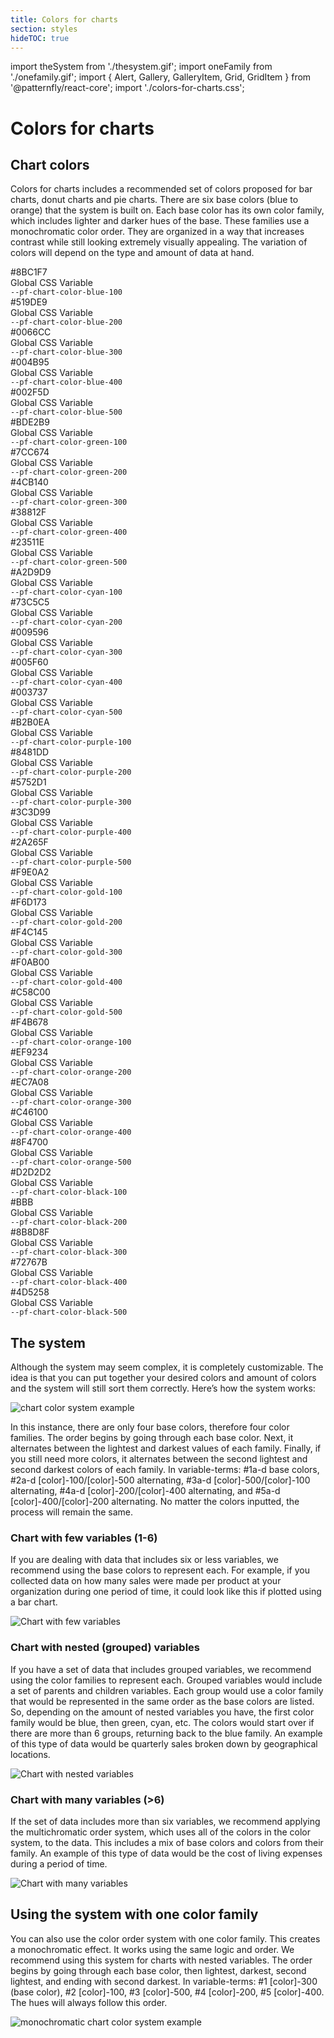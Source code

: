```yaml
---
title: Colors for charts
section: styles
hideTOC: true
---
```


import theSystem from './thesystem.gif';
import oneFamily from './onefamily.gif';
import { Alert, Gallery, GalleryItem, Grid, GridItem } from '@patternfly/react-core';
import './colors-for-charts.css';

# Colors for charts
## Chart colors

Colors for charts includes a recommended set of colors proposed for bar charts, donut charts and pie charts. There are six base colors (blue to orange) that the system is built on. Each base color has its own color family, which includes lighter and darker hues of the base. These families use a monochromatic color order. They are organized in a way that increases contrast while still looking extremely visually appealing. The variation of colors will depend on the type and amount of data at hand.

<Grid>
    <GridItem span={2}>
        <Grid>
            <GridItem span={12}>
                <div class="ws-content-chart-colors-gallery--blue-1"></div>
            </GridItem>
            <GridItem span={12}>
            <div class="ws-content-chart-colors-gallery--information">
                <div>#8BC1F7</div>
                <div class="ws-content-css-var-text">Global CSS Variable</div>
                <div><code>--pf-chart-color-blue-100</code></div>
            </div>
            </GridItem>
        </Grid>
    </GridItem>
    <GridItem span={2}>
        <Grid>
        <GridItem span={12}>
            <div class="ws-content-chart-colors-gallery--blue-2"></div>
        </GridItem>
        <GridItem span={12}>
            <div class="ws-content-chart-colors-gallery--information">
            <div>#519DE9</div>
            <div class="ws-content-css-var-text">Global CSS Variable</div>
            <div><code>--pf-chart-color-blue-200</code></div>
            </div>
        </GridItem>
        </Grid>
    </GridItem>
    <GridItem span={2}>
        <Grid>
            <GridItem span={12}>
                <div class="ws-content-chart-colors-gallery--blue-3"></div>
            </GridItem>
            <GridItem span={12}>
                <div class="ws-content-chart-colors-gallery--information">
                <div>#0066CC</div>
                <div class="ws-content-css-var-text">Global CSS Variable</div>
                <div><code>--pf-chart-color-blue-300</code></div>
                </div>
            </GridItem>
        </Grid>
    </GridItem>
    <GridItem span={2}>
        <Grid>
            <GridItem span={12}>
                <div class="ws-content-chart-colors-gallery--blue-4"></div>
            </GridItem>
            <GridItem span={12}>
                <div class="ws-content-chart-colors-gallery--information">
                <div>#004B95</div>
                <div class="ws-content-css-var-text">Global CSS Variable</div>
                <div><code>--pf-chart-color-blue-400</code></div>
                </div>
            </GridItem>
        </Grid>
    </GridItem>
    <GridItem span={2}>
        <Grid>
            <GridItem span={12}>
                <div class="ws-content-chart-colors-gallery--blue-5"></div>
            </GridItem>
            <GridItem span={12}>
                <div class="ws-content-chart-colors-gallery--information">
                <div>#002F5D</div>
                <div class="ws-content-css-var-text">Global CSS Variable</div>
                <div><code>--pf-chart-color-blue-500</code></div>
                </div>
            </GridItem>
        </Grid>
    </GridItem>
    <GridItem span={2}>
    </GridItem>
    <GridItem span={2}>
        <Grid>
            <GridItem span={12}>
                <div class="ws-content-chart-colors-gallery--green-1"></div>
            </GridItem>
            <GridItem span={12}>
                <div class="ws-content-chart-colors-gallery--information">
                <div>#BDE2B9</div>
                <div class="ws-content-css-var-text">Global CSS Variable</div>
                <div><code>--pf-chart-color-green-100</code></div>
                </div>
            </GridItem>
        </Grid>
    </GridItem>
    <GridItem span={2}>
        <Grid>
            <GridItem span={12}>
                <div class="ws-content-chart-colors-gallery--green-2"></div>
            </GridItem>
            <GridItem span={12}>
                <div class="ws-content-chart-colors-gallery--information">
                <div>#7CC674</div>
                <div class="ws-content-css-var-text">Global CSS Variable</div>
                <div><code>--pf-chart-color-green-200</code></div>
                </div>
            </GridItem>
        </Grid>
    </GridItem>
    <GridItem span={2}>
        <Grid>
            <GridItem span={12}>
                <div class="ws-content-chart-colors-gallery--green-3"></div>
            </GridItem>
            <GridItem span={12}>
                <div class="ws-content-chart-colors-gallery--information">
                <div>#4CB140</div>
                <div class="ws-content-css-var-text">Global CSS Variable</div>
                <div><code>--pf-chart-color-green-300</code></div>
                </div>
            </GridItem>
        </Grid>
    </GridItem>
    <GridItem span={2}>
        <Grid>
            <GridItem span={12}>
                <div class="ws-content-chart-colors-gallery--green-4"></div>
            </GridItem>
            <GridItem span={12}>
                <div class="ws-content-chart-colors-gallery--information">
                <div>#38812F</div>
                <div class="ws-content-css-var-text">Global CSS Variable</div>
                <div><code>--pf-chart-color-green-400</code></div>
                </div>
            </GridItem>
        </Grid>
     </GridItem>
    <GridItem span={2}>
        <Grid>
            <GridItem span={12}>
                <div class="ws-content-chart-colors-gallery--green-5"></div>
            </GridItem>
            <GridItem span={12}>
                <div class="ws-content-chart-colors-gallery--information">
                <div>#23511E</div>
                <div class="ws-content-css-var-text">Global CSS Variable</div>
                <div><code>--pf-chart-color-green-500</code></div>
                </div>
            </GridItem>
        </Grid>
    </GridItem>
    <GridItem span={2}>
    </GridItem>
    <GridItem span={2}>
        <Grid>
            <GridItem span={12}>
                <div class="ws-content-chart-colors-gallery--cyan-1"></div>
            </GridItem>
            <GridItem span={12}>
                <div class="ws-content-chart-colors-gallery--information">
                <div>#A2D9D9</div>
                <div class="ws-content-css-var-text">Global CSS Variable</div>
                <div><code>--pf-chart-color-cyan-100</code></div>
                </div>
            </GridItem>
        </Grid>
     </GridItem>
    <GridItem span={2}>
        <Grid>
            <GridItem span={12}>
                <div class="ws-content-chart-colors-gallery--cyan-2"></div>
            </GridItem>
            <GridItem span={12}>
                <div class="ws-content-chart-colors-gallery--information">
                <div>#73C5C5</div>
                <div class="ws-content-css-var-text">Global CSS Variable</div>
                <div><code>--pf-chart-color-cyan-200</code></div>
                </div>
            </GridItem>
        </Grid>
    </GridItem>
    <GridItem span={2}>
        <Grid>
            <GridItem span={12}>
                <div class="ws-content-chart-colors-gallery--cyan-3"></div>
            </GridItem>
            <GridItem span={12}>
                <div class="ws-content-chart-colors-gallery--information">
                <div>#009596</div>
                <div class="ws-content-css-var-text">Global CSS Variable</div>
                <div><code>--pf-chart-color-cyan-300</code></div>
                </div>
            </GridItem>
        </Grid>
    </GridItem>
    <GridItem span={2}>
        <Grid>
            <GridItem span={12}>
                <div class="ws-content-chart-colors-gallery--cyan-4"></div>
            </GridItem>
            <GridItem span={12}>
                <div class="ws-content-chart-colors-gallery--information">
                <div>#005F60</div>
                <div class="ws-content-css-var-text">Global CSS Variable</div>
                <div><code>--pf-chart-color-cyan-400</code></div>
                </div>
            </GridItem>
        </Grid>
    </GridItem>
    <GridItem span={2}>
        <Grid>
            <GridItem span={12}>
                <div class="ws-content-chart-colors-gallery--cyan-5"></div>
            </GridItem>
            <GridItem span={12}>
                <div class="ws-content-chart-colors-gallery--information">
                <div>#003737</div>
                <div class="ws-content-css-var-text">Global CSS Variable</div>
                <div><code>--pf-chart-color-cyan-500</code></div>
                </div>
            </GridItem>
        </Grid>
    </GridItem>
    <GridItem span={2}>
    </GridItem>
    <GridItem span={2}>
        <Grid>
            <GridItem span={12}>
                <div class="ws-content-chart-colors-gallery--purple-1"></div>
            </GridItem>
            <GridItem span={12}>
                <div class="ws-content-chart-colors-gallery--information">
                <div>#B2B0EA</div>
                <div class="ws-content-css-var-text">Global CSS Variable</div>
                <div><code>--pf-chart-color-purple-100</code></div>
                </div>
            </GridItem>
        </Grid>
    </GridItem>
    <GridItem span={2}>
        <Grid>
            <GridItem span={12}>
                <div class="ws-content-chart-colors-gallery--purple-2"></div>
            </GridItem>
            <GridItem span={12}>
                <div class="ws-content-chart-colors-gallery--information">
                <div>#8481DD</div>
                <div class="ws-content-css-var-text">Global CSS Variable</div>
                <div><code>--pf-chart-color-purple-200</code></div>
                </div>
            </GridItem>
        </Grid>
    </GridItem>
    <GridItem span={2}>
        <Grid>
            <GridItem span={12}>
                <div class="ws-content-chart-colors-gallery--purple-3"></div>
            </GridItem>
            <GridItem span={12}>
                <div class="ws-content-chart-colors-gallery--information">
                <div>#5752D1</div>
                <div class="ws-content-css-var-text">Global CSS Variable</div>
                <div><code>--pf-chart-color-purple-300</code></div>
                </div>
            </GridItem>
        </Grid>
    </GridItem>
    <GridItem span={2}>
        <Grid>
            <GridItem span={12}>
                <div class="ws-content-chart-colors-gallery--purple-4"></div>
            </GridItem>
            <GridItem span={12}>
                <div class="ws-content-chart-colors-gallery--information">
                <div>#3C3D99</div>
                <div class="ws-content-css-var-text">Global CSS Variable</div>
                <div><code>--pf-chart-color-purple-400</code></div>
                </div>
            </GridItem>
        </Grid>
    </GridItem>
    <GridItem span={2}>
        <Grid>
            <GridItem span={12}>
                <div class="ws-content-chart-colors-gallery--purple-5"></div>
            </GridItem>
            <GridItem span={12}>
                <div class="ws-content-chart-colors-gallery--information">
                <div>#2A265F</div>
                <div class="ws-content-css-var-text">Global CSS Variable</div>
                <div><code>--pf-chart-color-purple-500</code></div>
                </div>
            </GridItem>
        </Grid>
    </GridItem>
    <GridItem span={2}>
    </GridItem>
    <GridItem span={2}>
        <Grid>
            <GridItem span={12}>
                <div class="ws-content-chart-colors-gallery--gold-1"></div>
            </GridItem>
            <GridItem span={12}>
                <div class="ws-content-chart-colors-gallery--information">
                <div>#F9E0A2</div>
                <div class="ws-content-css-var-text">Global CSS Variable</div>
                <div><code>--pf-chart-color-gold-100</code></div>
                </div>
            </GridItem>
        </Grid>
    </GridItem>
    <GridItem span={2}>
        <Grid>
            <GridItem span={12}>
                <div class="ws-content-chart-colors-gallery--gold-2"></div>
            </GridItem>
            <GridItem span={12}>
                <div class="ws-content-chart-colors-gallery--information">
                <div>#F6D173</div>
                <div class="ws-content-css-var-text">Global CSS Variable</div>
                <div><code>--pf-chart-color-gold-200</code></div>
                </div>
            </GridItem>
        </Grid>
    </GridItem>
    <GridItem span={2}>
        <Grid>
            <GridItem span={12}>
                <div class="ws-content-chart-colors-gallery--gold-3"></div>
            </GridItem>
            <GridItem span={12}>
                <div class="ws-content-chart-colors-gallery--information">
                <div>#F4C145</div>
                <div class="ws-content-css-var-text">Global CSS Variable</div>
                <div><code>--pf-chart-color-gold-300</code></div>
                </div>
            </GridItem>
        </Grid>
    </GridItem>
    <GridItem span={2}>
        <Grid>
            <GridItem span={12}>
                <div class="ws-content-chart-colors-gallery--gold-4"></div>
            </GridItem>
            <GridItem span={12}>
                <div class="ws-content-chart-colors-gallery--information">
                <div>#F0AB00</div>
                <div class="ws-content-css-var-text">Global CSS Variable</div>
                <div><code>--pf-chart-color-gold-400</code></div>
                </div>
            </GridItem>
        </Grid>
    </GridItem>
    <GridItem span={2}>
        <Grid>
            <GridItem span={12}>
                <div class="ws-content-chart-colors-gallery--gold-5"></div>
            </GridItem>
            <GridItem span={12}>
                <div class="ws-content-chart-colors-gallery--information">
                <div>#C58C00</div>
                <div class="ws-content-css-var-text">Global CSS Variable</div>
                <div><code>--pf-chart-color-gold-500</code></div>
                </div>
            </GridItem>
        </Grid>
    </GridItem>
    <GridItem span={2}>
    </GridItem>
    <GridItem span={2}>
        <Grid>
            <GridItem span={12}>
                <div class="ws-content-chart-colors-gallery--orange-1"></div>
            </GridItem>
            <GridItem span={12}>
                <div class="ws-content-chart-colors-gallery--information">
                <div>#F4B678</div>
                <div class="ws-content-css-var-text">Global CSS Variable</div>
                <div><code>--pf-chart-color-orange-100</code></div>
                </div>
            </GridItem>
        </Grid>
    </GridItem>
    <GridItem span={2}>
        <Grid>
            <GridItem span={12}>
                <div class="ws-content-chart-colors-gallery--orange-2"></div>
            </GridItem>
            <GridItem span={12}>
                <div class="ws-content-chart-colors-gallery--information">
                <div>#EF9234</div>
                <div class="ws-content-css-var-text">Global CSS Variable</div>
                <div><code>--pf-chart-color-orange-200</code></div>
                </div>
            </GridItem>
        </Grid>
    </GridItem>
    <GridItem span={2}>
        <Grid>
            <GridItem span={12}>
                <div class="ws-content-chart-colors-gallery--orange-3"></div>
            </GridItem>
            <GridItem span={12}>
                <div class="ws-content-chart-colors-gallery--information">
                <div>#EC7A08</div>
                <div class="ws-content-css-var-text">Global CSS Variable</div>
                <div><code>--pf-chart-color-orange-300</code></div>
                </div>
            </GridItem>
        </Grid>
    </GridItem>
    <GridItem span={2}>
        <Grid>
            <GridItem span={12}>
                <div class="ws-content-chart-colors-gallery--orange-4"></div>
            </GridItem>
            <GridItem span={12}>
                <div class="ws-content-chart-colors-gallery--information">
                <div>#C46100</div>
                <div class="ws-content-css-var-text">Global CSS Variable</div>
                <div><code>--pf-chart-color-orange-400</code></div>
                </div>
            </GridItem>
        </Grid>
    </GridItem>
    <GridItem span={2}>
        <Grid>
            <GridItem span={12}>
                <div class="ws-content-chart-colors-gallery--orange-5"></div>
            </GridItem>
            <GridItem span={12}>
                <div class="ws-content-chart-colors-gallery--information">
                <div>#8F4700</div>
                <div class="ws-content-css-var-text">Global CSS Variable</div>
                <div><code>--pf-chart-color-orange-500</code></div>
                </div>
            </GridItem>
        </Grid>
    </GridItem>
    <GridItem span={2}>
    </GridItem>
    <GridItem span={2}>
        <Grid>
            <GridItem span={12}>
                <div class="ws-content-chart-colors-gallery--black-1"></div>
            </GridItem>
            <GridItem span={12}>
                <div class="ws-content-chart-colors-gallery--information">
                <div>#D2D2D2</div>
                <div class="ws-content-css-var-text">Global CSS Variable</div>
                <div><code>--pf-chart-color-black-100</code></div>
                </div>
            </GridItem>
        </Grid>
    </GridItem>
    <GridItem span={2}>
        <Grid>
            <GridItem span={12}>
                <div class="ws-content-chart-colors-gallery--black-2"></div>
            </GridItem>
            <GridItem span={12}>
                <div class="ws-content-chart-colors-gallery--information">
                <div>#BBB</div>
                <div class="ws-content-css-var-text">Global CSS Variable</div>
                <div><code>--pf-chart-color-black-200</code></div>
                </div>
            </GridItem>
        </Grid>
    </GridItem>
    <GridItem span={2}>
        <Grid>
            <GridItem span={12}>
                <div class="ws-content-chart-colors-gallery--black-3"></div>
            </GridItem>
            <GridItem span={12}>
                <div class="ws-content-chart-colors-gallery--information">
                <div>#8B8D8F</div>
                <div class="ws-content-css-var-text">Global CSS Variable</div>
                <div><code>--pf-chart-color-black-300</code></div>
                </div>
            </GridItem>
        </Grid>
    </GridItem>
    <GridItem span={2}>
        <Grid>
            <GridItem span={12}>
                <div class="ws-content-chart-colors-gallery--black-4"></div>
            </GridItem>
            <GridItem span={12}>
                <div class="ws-content-chart-colors-gallery--information">
                <div>#72767B</div>
                <div class="ws-content-css-var-text">Global CSS Variable</div>
                <div><code>--pf-chart-color-black-400</code></div>
                </div>
            </GridItem>
        </Grid>
    </GridItem>
    <GridItem span={2}>
        <Grid>
            <GridItem span={12}>
                <div class="ws-content-chart-colors-gallery--black-5"></div>
            </GridItem>
            <GridItem span={12}>
                <div class="ws-content-chart-colors-gallery--information">
                <div>#4D5258</div>
                <div class="ws-content-css-var-text">Global CSS Variable</div>
                <div><code>--pf-chart-color-black-500</code></div>
                </div>
            </GridItem>
        </Grid>
    </GridItem>
    <GridItem span={2}>
    </GridItem>
</Grid>

## The system
Although the system may seem complex, it is completely customizable. The idea is that you can put together your desired colors and amount of colors and the system will still sort them correctly. Here’s how the system works:

<img alt="chart color system example" src={theSystem} />

In this instance, there are only four base colors, therefore four color families. The order begins by going through each base color. Next, it alternates between the lightest and darkest values of each family. Finally, if you still need more colors, it alternates between the second lightest and second darkest colors of each family. In variable-terms: #1a-d base colors, #2a-d [color]-100/[color]-500 alternating, #3a-d [color]-500/[color]-100 alternating, #4a-d [color]-200/[color]-400 alternating, and #5a-d [color]-400/[color]-200 alternating. No matter the colors inputted, the process will remain the same.

### Chart with few variables (1-6)

If you are dealing with data that includes six or less variables, we recommend using the base colors to represent each. For example, if you collected data on how many sales were made per product at your organization during one period of time, it could look like this if plotted using a bar chart.

![Chart with few variables](fewvariables.png)

### Chart with nested (grouped) variables

If you have a set of data that includes grouped variables, we recommend using the color families to represent each. Grouped variables would include a set of parents and children variables. Each group would use a color family that would be represented in the same order as the base colors are listed. So, depending on the amount of nested variables you have, the first color family would be blue, then green, cyan, etc. The colors would start over if there are more than 6 groups, returning back to the blue family. An example of this type of data would be quarterly sales broken down by geographical locations.

![Chart with nested variables](nestedvariables.png)

### Chart with many variables (>6)

If the set of data includes more than six variables, we recommend applying the multichromatic order system, which uses all of the colors in the color system, to the data. This includes a mix of base colors and colors from their family. An example of this type of data would be the cost of living expenses during a period of time.

![Chart with many variables](manyvariables.png)

## Using the system with one color family

You can also use the color order system with one color family. This creates a monochromatic effect. It works using the same logic and order. We recommend using this system for charts with nested variables. The order begins by going through each base color, then lightest, darkest, second lightest, and ending with second darkest. In variable-terms: #1 [color]-300 (base color), #2 [color]-100, #3 [color]-500, #4 [color]-200, #5 [color]-400. The hues will always follow this order.

<img alt="monochromatic chart color system example" src={oneFamily} />
